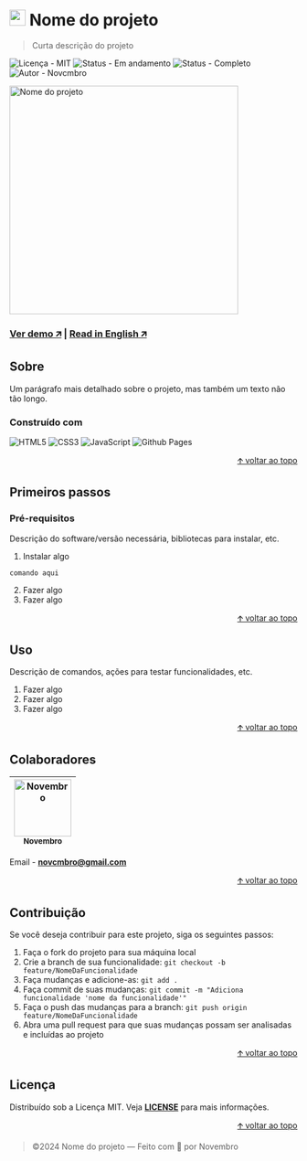 # <img src="https://raw.githubusercontent.com/novcmbro/nome-do-projeto/main/public/favicon.svg" alt="" width="28px" height="28px"><a name="topo"></a> Nome do projeto

> Curta descrição do projeto

![Licença - MIT](https://img.shields.io/badge/licença-MIT-informational?style=for-the-badge)
![Status - Em andamento](https://img.shields.io/badge/status-em_andamento-orange?style=for-the-badge)
![Status - Completo](https://img.shields.io/badge/status-completo-success?style=for-the-badge)
![Autor - Novcmbro](https://img.shields.io/badge/autor-novcmbro-BBBBBB?style=for-the-badge)

<img src="https://raw.githubusercontent.com/novcmbro/novcmbro.github.io/main/src/img/project-nome-do-projeto.png" alt="Nome do projeto" width="400px">

### [**Ver demo 🡭**](https://novcmbro.github.io/nome-do-projeto) | [**Read in English 🡭**](https://novcmbro.github.io/project-name/blob/main/README.md)

## Sobre
Um parágrafo mais detalhado sobre o projeto, mas também um texto não tão longo.

### Construído com
![HTML5](https://img.shields.io/badge/html5-E34F26?style=for-the-badge&logo=html5&logoColor=white)
![CSS3](https://img.shields.io/badge/css3-1572B6?style=for-the-badge&logo=css3&logoColor=white)
![JavaScript](https://img.shields.io/badge/javascript-323330?style=for-the-badge&logo=javascript&logoColor=%23F7DF1E)
![Github Pages](https://img.shields.io/badge/github_pages-121013?style=for-the-badge&logo=github&logoColor=white)

<p align="right"><a href="#topo">🡩 voltar ao topo</a></p>

## Primeiros passos
### Pré-requisitos
Descrição do software/versão necessária, bibliotecas para instalar, etc.
1. Instalar algo
```
comando aqui
```
2. Fazer algo
3. Fazer algo
<p align="right"><a href="#topo">🡩 voltar ao topo</a></p>

## Uso
Descrição de comandos, ações para testar funcionalidades, etc.
1. Fazer algo
2. Fazer algo
3. Fazer algo
<p align="right"><a href="#topo">🡩 voltar ao topo</a></p>

## Colaboradores
| [<img src="https://github.com/novcmbro.png" alt="Novembro" width="100px" height="100px"><br><sub>Novembro</sub>](https://github.com/novcmbro) |
| :---: |

Email - **novcmbro@gmail.com**
<p align="right"><a href="#topo">🡩 voltar ao topo</a></p>

## Contribuição
Se você deseja contribuir para este projeto, siga os seguintes passos:
1. Faça o fork do projeto para sua máquina local
2. Crie a branch de sua funcionalidade: `git checkout -b feature/NomeDaFuncionalidade`
3. Faça mudanças e adicione-as: `git add .`
4. Faça commit de suas mudanças: `git commit -m "Adiciona funcionalidade 'nome da funcionalidade'"`
5. Faça o push das mudanças para a branch: `git push origin feature/NomeDaFuncionalidade`
6. Abra uma pull request para que suas mudanças possam ser analisadas e incluídas ao projeto
<p align="right"><a href="#topo">🡩 voltar ao topo</a></p>

## Licença
Distribuído sob a Licença MIT. Veja [**LICENSE**](https://github.com/novcmbro/project-name/blob/main/LICENSE) para mais informações.
<p align="right"><a href="#top">🡩 voltar ao topo</a></p>

> ©2024 Nome do projeto — Feito com 💜 por Novembro
